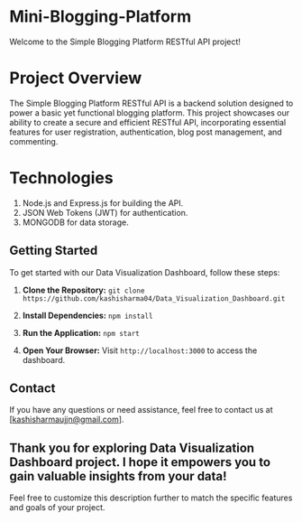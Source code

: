 # Mini-Blogging-Platform
Welcome to the Simple Blogging Platform RESTful API project! 

# Project Overview
The Simple Blogging Platform RESTful API is a backend solution designed to power a basic yet functional blogging platform. This project showcases our ability to create a secure and efficient RESTful API, incorporating essential features for user registration, authentication, blog post management, and commenting.

# Technologies
1. Node.js and Express.js for building the API.
2. JSON Web Tokens (JWT) for authentication.
3. MONGODB for data storage.
## Getting Started
To get started with our Data Visualization Dashboard, follow these steps:

1. **Clone the Repository:** `git clone https://github.com/kashisharma04/Data_Visualization_Dashboard.git`

2. **Install Dependencies:** `npm install`

3. **Run the Application:** `npm start`

4. **Open Your Browser:** Visit `http://localhost:3000` to access the dashboard.
## Contact
If you have any questions or need assistance, feel free to contact us at [kashisharmaujjn@gmail.com].

Thank you for exploring Data Visualization Dashboard project. I hope it empowers you to gain valuable insights from your data!
---
Feel free to customize this description further to match the specific features and goals of your project.
